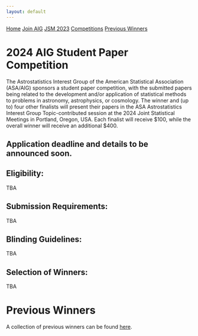 ```yaml
---
layout: default
---
```


<a href="../index.html" class="btn">Home</a>
<a href="../join.html" class="btn">Join AIG</a>
<a href="../jsm2023/index.html" class="btn">JSM 2023</a>
<a href="./index.html" class="btn">Competitions</a>
<a href="./winners.html" class="btn">Previous Winners</a>

# 2024 AIG Student Paper Competition

The Astrostatistics Interest Group of the American Statistical Association (ASA/AIG) sponsors a student paper competition, with the submitted papers being related to the development and/or application of statistical methods to problems in astronomy, astrophysics, or cosmology. The winner and (up to) four other finalists will present their papers in the ASA Astrostatistics Interest Group Topic-contributed session at the 2024 Joint Statistical Meetings in Portland, Oregon, USA. Each finalist will receive $100, while the overall winner will receive an additional $400.

## Application deadline and details to be announced soon.

## Eligibility:

TBA

## Submission Requirements:

TBA

## Blinding Guidelines:

TBA

## Selection of Winners:

TBA

# Previous Winners
A collection of previous winners can be found [here](./winners.html).
